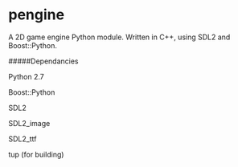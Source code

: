 pengine
=======

A 2D game engine Python module. Written in C++, using SDL2 and Boost::Python.

#####Dependancies

Python 2.7

Boost::Python

SDL2

SDL2_image

SDL2_ttf

tup (for building)

